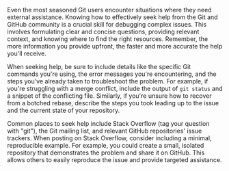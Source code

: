 Even the most seasoned Git users encounter situations where they need external assistance. Knowing how to effectively seek help from the Git and GitHub community is a crucial skill for debugging complex issues. This involves formulating clear and concise questions, providing relevant context, and knowing where to find the right resources. Remember, the more information you provide upfront, the faster and more accurate the help you'll receive.

When seeking help, be sure to include details like the specific Git commands you're using, the error messages you're encountering, and the steps you've already taken to troubleshoot the problem. For example, if you're struggling with a merge conflict, include the output of `git status` and a snippet of the conflicting file. Similarly, if you're unsure how to recover from a botched rebase, describe the steps you took leading up to the issue and the current state of your repository.

Common places to seek help include Stack Overflow (tag your question with "git"), the Git mailing list, and relevant GitHub repositories' issue trackers. When posting on Stack Overflow, consider including a minimal, reproducible example. For example, you could create a small, isolated repository that demonstrates the problem and share it on GitHub. This allows others to easily reproduce the issue and provide targeted assistance.